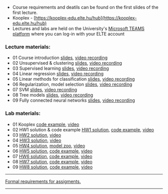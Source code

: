  - Course requirements and deatils can be found on the first slides of the first lecture.
 - Kooplex - [https://kooplex-edu.elte.hu/hub](https://kooplex-edu.elte.hu/hub)
 - Lectures and labs are held on the University's [Microsoft TEAMS platform](http://portal.office.com/) where you can log-in with your ELTE account

### Lecture materials:
- 01 Course introduction [slides](http://patbaa.web.elte.hu/physdm/slides/01_introduction.pdf), [video recording](https://youtu.be/ga2L_aCEepA)
- 02 Unsupervised & clustering [slides](http://patbaa.web.elte.hu/physdm/slides/02_unsupervised.pdf), [video recording](https://youtu.be/xze2tSVG1vg)
- 03 Supervised learning [slides](http://patbaa.web.elte.hu/physdm/slides/03_supervised.pdf), [video recording](https://youtu.be/EdwHxZ70Jtw)
- 04 Linear regression [slides](http://patbaa.web.elte.hu/physdm/slides/04_linreg.pdf), [video recording](https://youtu.be/WwqdGvbshBQ)
- 05 Linear methods for classification [slides](http://patbaa.web.elte.hu/physdm/slides/05_lincls.pdf), [video recording](https://youtu.be/5nEIJ-5xwAU)
- 06 Regularization, model selection [slides](http://patbaa.web.elte.hu/physdm/slides/06_reg_selection.pdf), [video recording](https://youtu.be/hI-Mr9YXTrs)
- 07 SVM [slides](http://patbaa.web.elte.hu/physdm/slides/07_svm.pdf), [video recording](https://youtu.be/c_E2bryfmJA)
- 08 Tree models [slides](http://patbaa.web.elte.hu/physdm/slides/08_dectree_rf.pdf), [video recording](https://youtu.be/1_tGm3DvQeY)
- 09 Fully connected neural networks [slides](http://patbaa.web.elte.hu/physdm/slides/09_neural_networks.pdf), [video recording](https://youtu.be/OqDuM3vgNy4)



### Lab materials: 
- 01 Kooplex [code example](http://patbaa.web.elte.hu/physdm/code_examples/01_data_handling_examples.html), [video](https://youtu.be/_p44uEXsX94)
- 02 HW1 solution & code example [HW1 solution](http://patbaa.web.elte.hu/physdm/code_examples/01_SOLVED_EDA.html), [code example](http://patbaa.web.elte.hu/physdm/code_examples/02_code_example.html), [video](https://youtu.be/3KlphNDTeTk)
- 03 [HW2 solution](http://patbaa.web.elte.hu/physdm/code_examples/SOLVED_02_unsup_cluster.html), [video](https://youtu.be/HSzz7hv5a68)
- 04 [HW3 solution](http://patbaa.web.elte.hu/physdm/hw_solutions/SOLVED_03_knn.html), [video](https://youtu.be/g913s83dBaQ)
- 05 [HW4 solution](http://patbaa.web.elte.hu/physdm/hw_solutions/04_SOLVED_linreg.html), [model zoo](http://patbaa.web.elte.hu/physdm/code_examples/ML_model_zoo.html), [video](https://youtu.be/YoUcgZPL0yI)
- 06 [HW5 solution](http://patbaa.web.elte.hu/physdm/hw_solutions/05_SOLVED_logreg.html), [code example](http://patbaa.web.elte.hu/physdm/code_examples/model_regularization.html), [video](https://youtu.be/Zxa_XlbRFFg)
- 07 [HW6 solution](http://patbaa.web.elte.hu/physdm/hw_solutions/06_solution.html), [code example](http://patbaa.web.elte.hu/physdm/code_examples/svm_examples.html), [video](https://youtu.be/YIxQ3rTYHL0)
- 08 [HW7 solution](http://patbaa.web.elte.hu/physdm/hw_solutions/lab07_solved.html), [code example](http://patbaa.web.elte.hu/physdm/code_examples/tree_examples.html), [video](https://youtu.be/FOcnk7m_cAQ)
- 09 [HW8 solution](http://patbaa.web.elte.hu/physdm/hw_solutions/08_SOLVED_tree_models_hw.html), [code example](http://patbaa.web.elte.hu/physdm/code_examples/fully_connected.html), [video](https://youtu.be/y9RF1JJ2d1k)





---

[Formal requirements for assigments.](lab/assignments.md) 

---
